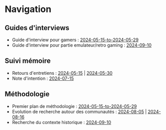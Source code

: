 # Navigation

## Guides d'interviews

- Guide d'interview pour gamers : [2024-05-15-to-2024-05-29](/method/2024-05-15-to-2024-05-29/interview-guide-v1.md)
- Guide d'interview pour partie emulateur/retro gaming : [2024-09-10](/method/2024-09-10/Guide-interview-gamer-v2.md)

## Suivi mémoire

- Retours d'entretiens : [2024-05-15](/method/2024-05-15/Retours%20entretien.md) | [2024-05-30](/method/2024-05-30/Retours_entretiens.md)
- Note d'intention : [2024-07-15](/method/2024-07-15/Note%20d'intention.pdf)

## Méthodologie

- Premier plan de méthodologie : [2024-05-15-to-2024-05-29](/method/2024-05-15-to-2024-05-29/method-v1.md)
- Evolution de recherche autour des communautés : [2024-08-05](/method/2024-08-05/Evolution-recherche-communaute.md) | [2024-08-16](/method/2024-08-16/Interview-guide-communaute-web.md)
- Recherche du contexte historique : [2024-09-10](/method/2024-09-10/Recherche-contexte-historique.md)
